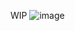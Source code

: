 WIP
![image](https://github.com/anopsy/sourcestack/assets/74981211/a7d1d1b3-2f87-467c-8701-cf7a8e3c6baa)
